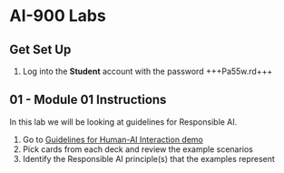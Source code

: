# AI-900 Labs
## Get Set Up
1.  Log into the **Student** account with the password +++Pa55w.rd+++

## 01 - Module 01 Instructions
In this lab we will be looking at guidelines for Responsible AI.

1.	Go to [Guidelines for Human-AI Interaction demo](https://aka.ms/hci-demo)
2.	Pick cards from each deck and review the example scenarios
3.	Identify the Responsible AI principle(s) that the examples represent
